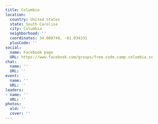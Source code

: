 ```yaml
---
title: Columbia
location:
  country: United States
  state: South Carolina
  city: Columbia
  neighborhood: ''
  coordinates: 34.000749, -81.034331
  plusCode: ''
social:
  name: Facebook page
  URL: https://www.facebook.com/groups/free.code.camp.columbia.sc
chat:
  name: ''
  URL: ''
event:
  name: ''
  URL: ''
leaders:
- name: ''
  URL: ''
photos:
  old: ''
  cover: ''
---
```

